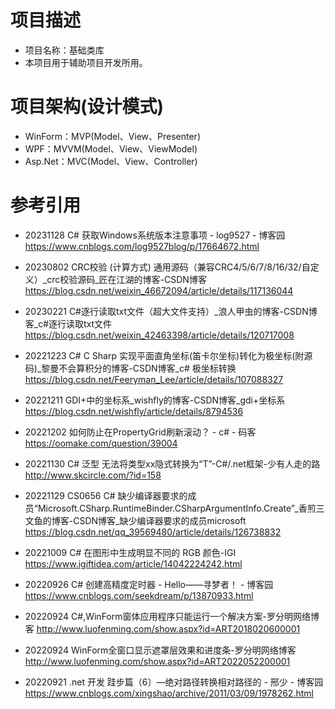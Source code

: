 ﻿# 项目描述
+ 项目名称：基础类库
+ 本项目用于辅助项目开发所用。

# 项目架构(设计模式)
+ WinForm：MVP(Model、View、Presenter)
+ WPF：MVVM(Model、View、ViewModel)
+ Asp.Net：MVC(Model、View、Controller)

# 参考引用

+ 20231128 C# 获取Windows系统版本注意事项 - log9527 - 博客园 https://www.cnblogs.com/log9527blog/p/17664672.html

+ 20230802 CRC校验 (计算方式) 通用源码（兼容CRC4/5/6/7/8/16/32/自定义）_crc校验源码_匠在江湖的博客-CSDN博客 https://blog.csdn.net/weixin_46672094/article/details/117136044

+ 20230221 C#逐行读取txt文件（超大文件支持）_浪人甲虫的博客-CSDN博客_c#逐行读取txt文件 https://blog.csdn.net/weixin_42463398/article/details/120717008

+ 20221223 C# C Sharp 实现平面直角坐标(笛卡尔坐标)转化为极坐标(附源码)_黎曼不会算积分的博客-CSDN博客_c# 极坐标转换 https://blog.csdn.net/Feeryman_Lee/article/details/107088327

+ 20221211 GDI+中的坐标系_wishfly的博客-CSDN博客_gdi+坐标系 https://blog.csdn.net/wishfly/article/details/8794536

+ 20221202 如何防止在PropertyGrid刷新滚动？ - c# - 码客 https://oomake.com/question/39004

+ 20221130 C# 泛型 无法将类型xx隐式转换为“T”-C#/.net框架-少有人走的路 http://www.skcircle.com/?id=158

+ 20221129 CS0656 C# 缺少编译器要求的成员“Microsoft.CSharp.RuntimeBinder.CSharpArgumentInfo.Create”_香煎三文鱼的博客-CSDN博客_缺少编译器要求的成员microsoft https://blog.csdn.net/qq_39569480/article/details/126738832

+ 20221009 C# 在图形中生成明显不同的 RGB 颜色-IGI https://www.igiftidea.com/article/14042224242.html

+ 20220926 C# 创建高精度定时器 - Hello——寻梦者！ - 博客园 https://www.cnblogs.com/seekdream/p/13870933.html

+ 20220924 C#,WinForm窗体应用程序只能运行一个解决方案-罗分明网络博客 http://www.luofenming.com/show.aspx?id=ART2018020600001
+ 20220924 WinForm全窗口显示遮罩层效果和进度条-罗分明网络博客 http://www.luofenming.com/show.aspx?id=ART2022052200001

+ 20220921 .net 开发 跬步篇（6〕—绝对路径转换相对路径的 - 邢少 - 博客园 https://www.cnblogs.com/xingshao/archive/2011/03/09/1978262.html